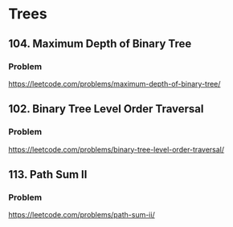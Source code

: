 # Trees

## 104. Maximum Depth of Binary Tree

### Problem

https://leetcode.com/problems/maximum-depth-of-binary-tree/

## 102. Binary Tree Level Order Traversal

### Problem

https://leetcode.com/problems/binary-tree-level-order-traversal/

## 113. Path Sum II

### Problem

https://leetcode.com/problems/path-sum-ii/

